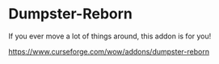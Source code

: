 # Dumpster-Reborn
If you ever move a lot of things around, this addon is for you!

https://www.curseforge.com/wow/addons/dumpster-reborn

